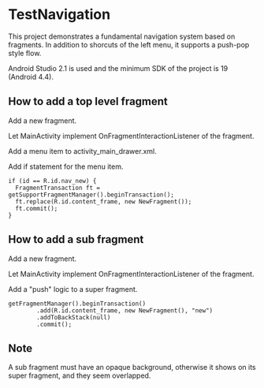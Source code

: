 # TestNavigation

This project demonstrates a fundamental navigation system based on fragments.
In addition to shorcuts of the left menu, it supports a push-pop style flow.

Android Studio 2.1 is used and the minimum SDK of the project is 19 (Android 4.4).

## How to add a top level fragment

Add a new fragment.

Let MainActivity implement OnFragmentInteractionListener of the fragment.

Add a menu item to activity_main_drawer.xml.

Add if statement for the menu item.

    if (id == R.id.nav_new) {
      FragmentTransaction ft = getSupportFragmentManager().beginTransaction();
      ft.replace(R.id.content_frame, new NewFragment());
      ft.commit();
    }

## How to add a sub fragment

Add a new fragment.

Let MainActivity implement OnFragmentInteractionListener of the fragment.

Add a "push" logic to a super fragment.

    getFragmentManager().beginTransaction()
            .add(R.id.content_frame, new NewFragment(), "new")
            .addToBackStack(null)
            .commit();

## Note

A sub fragment must have an opaque background, otherwise it shows on its super fragment, and they seem overlapped.
